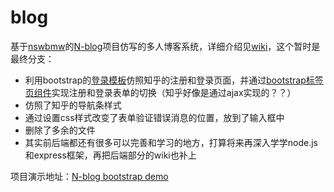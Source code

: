 # blog
基于[nswbmw](https://github.com/nswbmw)的[N-blog](https://github.com/nswbmw/N-blog)项目仿写的多人博客系统，详细介绍见[wiki](https://github.com/seed-fe/blog/wiki)，这个暂时是最终分支：
* 利用bootstrap的[登录模板](http://v3.bootcss.com/examples/signin/)仿照知乎的注册和登录页面，并通过[bootstrap标签页组件](http://v3.bootcss.com/components/#nav-tabs)实现注册和登录表单的切换（知乎好像是通过ajax实现的？？）
* 仿照了知乎的导航条样式
* 通过设置css样式改变了表单验证错误消息的位置，放到了输入框中
* 删除了多余的文件
* 其实前后端都还有很多可以完善和学习的地方，打算将来再深入学学node.js和express框架，再把后端部分的wiki也补上

项目演示地址：[N-blog bootstrap demo](https://demo-bootstrap-blog.herokuapp.com/)
